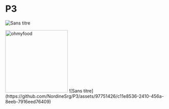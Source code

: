 # P3
![Sans titre](https://github.com/NordineSrg/P3/assets/97751426/21e39618-8ff3-4391-83e3-efdb39d85fef)

<img width="196" alt="ohmyfood" src="https://github.com/NordineSrg/P3/assets/97751426/b764d759-1591-49b8-9349-5febf957aa3c">
![Sans titre](https://github.com/NordineSrg/P3/assets/97751426/c11e8536-2410-456a-8eeb-7916eed76409)
